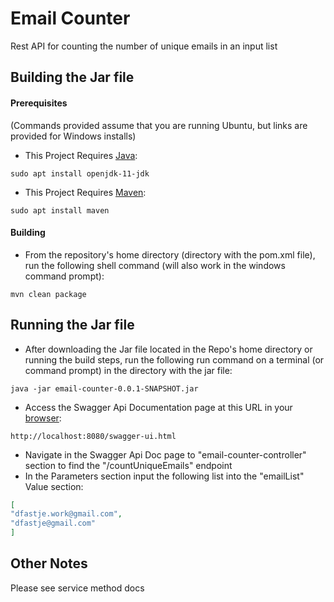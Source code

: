 # Email Counter
Rest API for counting the number of unique emails in an input list

## Building the Jar file

#### Prerequisites 
(Commands provided assume that you are running Ubuntu, but links are provided for Windows installs)
-   This Project Requires [Java]: 
```shell script
sudo apt install openjdk-11-jdk
```
-   This Project Requires [Maven]:
```shell script
sudo apt install maven
```
#### Building 
-   From the repository's home directory (directory with the pom.xml file), run the following shell 
command (will also work in the windows command prompt):
```shell script
mvn clean package
```

## Running the Jar file
-   After downloading the Jar file located in the Repo's home directory or running the build steps, 
run the following run command on a terminal (or command prompt) in the directory with the jar file:
```shell script
java -jar email-counter-0.0.1-SNAPSHOT.jar
```

-   Access the Swagger Api Documentation page at this URL in your [browser]:
```
http://localhost:8080/swagger-ui.html
```

-   Navigate in the Swagger Api Doc page to "email-counter-controller" section to find the "/countUniqueEmails" endpoint
-   In the Parameters section input the following list into the "emailList" Value section:
```json
[
"dfastje.work@gmail.com",
"dfastje@gmail.com"
]
```

## Other Notes
Please see service method docs 


[Java]: https://docs.oracle.com/en/java/javase/11/install/installation-jdk-microsoft-windows-platforms.html#GUID-A7E27B90-A28D-4237-9383-A58B416071CA
[Maven]: https://maven.apache.org/guides/getting-started/maven-in-five-minutes.html
[browser]:http://localhost:8080/swagger-ui.html